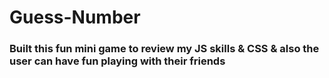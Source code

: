 # Guess-Number

### Built this fun mini game to review my JS skills & CSS & also the user can have fun playing with their friends